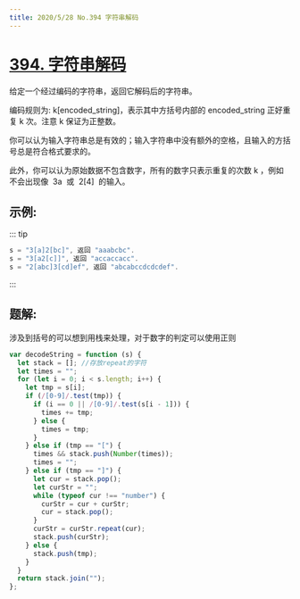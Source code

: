 ```yaml
---
title: 2020/5/28 No.394 字符串解码
---
```


# [394. 字符串解码](https://leetcode-cn.com/problems/decode-string/)

给定一个经过编码的字符串，返回它解码后的字符串。

编码规则为: k[encoded_string]，表示其中方括号内部的 encoded_string 正好重复 k 次。注意 k 保证为正整数。

你可以认为输入字符串总是有效的；输入字符串中没有额外的空格，且输入的方括号总是符合格式要求的。

此外，你可以认为原始数据不包含数字，所有的数字只表示重复的次数 k ，例如不会出现像  3a  或  2[4]  的输入。

## 示例:

::: tip

```js
s = "3[a]2[bc]", 返回 "aaabcbc".
s = "3[a2[c]]", 返回 "accaccacc".
s = "2[abc]3[cd]ef", 返回 "abcabccdcdcdef".

```

:::

## 题解:

涉及到括号的可以想到用栈来处理，对于数字的判定可以使用正则

```js
var decodeString = function (s) {
  let stack = []; //存放repeat的字符
  let times = "";
  for (let i = 0; i < s.length; i++) {
    let tmp = s[i];
    if (/[0-9]/.test(tmp)) {
      if (i == 0 || /[0-9]/.test(s[i - 1])) {
        times += tmp;
      } else {
        times = tmp;
      }
    } else if (tmp == "[") {
      times && stack.push(Number(times));
      times = "";
    } else if (tmp == "]") {
      let cur = stack.pop();
      let curStr = "";
      while (typeof cur !== "number") {
        curStr = cur + curStr;
        cur = stack.pop();
      }
      curStr = curStr.repeat(cur);
      stack.push(curStr);
    } else {
      stack.push(tmp);
    }
  }
  return stack.join("");
};
```
